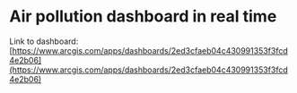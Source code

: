 # Air pollution dashboard in real time

Link to dashboard:
[https://www.arcgis.com/apps/dashboards/2ed3cfaeb04c430991353f3fcd4e2b06](https://www.arcgis.com/apps/dashboards/2ed3cfaeb04c430991353f3fcd4e2b06)
